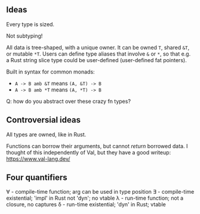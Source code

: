 ## Ideas

Every type is sized.

Not subtyping!

All data is tree-shaped, with a unique owner. It can be owned `T`, shared `&T`,
or mutable `*T`. Users can define type aliases that involve `&` or `*`, so that
e.g. a Rust string slice type could be user-defined (user-defined fat pointers).

Built in syntax for common monads:

- `A -> B amb &T` means `(A, &T) -> B`
- `A -> B amb *T` means `(A, *T) -> B`

Q: how do you abstract over these crazy fn types?

## Controversial ideas

All types are owned, like in Rust.

Functions can borrow their arguments, but cannot _return_ borrowed data.
I thought of this independently of Val, but they have a good writeup:
https://www.val-lang.dev/

## Four quantifiers

∀ - compile-time function; arg can be used in type position
∃ - compile-time existential; 'impl' in Rust not 'dyn'; no vtable
λ - run-time function; not a closure, no captures
δ - run-time existential; 'dyn' in Rust; vtable
